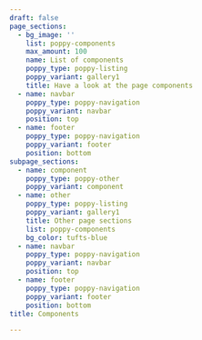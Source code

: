 ```yaml
---
draft: false
page_sections:
  - bg_image: ''
    list: poppy-components
    max_amount: 100
    name: List of components
    poppy_type: poppy-listing
    poppy_variant: gallery1
    title: Have a look at the page components
  - name: navbar
    poppy_type: poppy-navigation
    poppy_variant: navbar
    position: top
  - name: footer
    poppy_type: poppy-navigation
    poppy_variant: footer
    position: bottom
subpage_sections:
  - name: component
    poppy_type: poppy-other
    poppy_variant: component
  - name: other
    poppy_type: poppy-listing
    poppy_variant: gallery1
    title: Other page sections
    list: poppy-components
    bg_color: tufts-blue
  - name: navbar
    poppy_type: poppy-navigation
    poppy_variant: navbar
    position: top
  - name: footer
    poppy_type: poppy-navigation
    poppy_variant: footer
    position: bottom
title: Components

---
```

